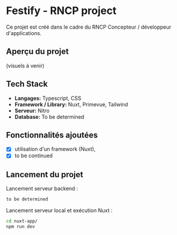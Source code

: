 # Festify - RNCP project

Ce projet est créé dans le cadre du RNCP Concepteur / développeur d'applications.

## Aperçu du projet

(visuels à venir)

## Tech Stack

- **Langages:** Typescript, CSS
- **Framework / Library:** Nuxt, Primevue, Tailwind
- **Serveur:** Nitro
- **Database:** To be determined

## Fonctionnalités ajoutées

- [X] utilisation d'un framework (Nuxt),
- [X] to be continued

## Lancement du projet

Lancement serveur backend :

```bash
to be determined
```

Lancement serveur local et exécution Nuxt :

```bash
cd nuxt-app/
npm run dev
```

